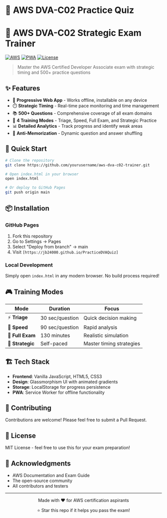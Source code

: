 # 🚀 AWS DVA-C02 Practice Quiz
# 🚀 AWS DVA-C02 Strategic Exam Trainer

[![AWS](https://img.shields.io/badge/AWS-DVA--C02-FF9900?style=for-the-badge&logo=amazon-aws)](https://aws.amazon.com/certification/)
[![PWA](https://img.shields.io/badge/PWA-Ready-5A9FD4?style=for-the-badge&logo=pwa)](https://web.dev/progressive-web-apps/)
[![License](https://img.shields.io/badge/License-MIT-green?style=for-the-badge)](LICENSE)

> Master the AWS Certified Developer Associate exam with strategic timing and 500+ practice questions

## ✨ Features

- 📱 **Progressive Web App** - Works offline, installable on any device
- ⏱️ **Strategic Timing** - Real-time pace monitoring and time management
- 📚 **500+ Questions** - Comprehensive coverage of all exam domains
- 🎯 **4 Training Modes** - Triage, Speed, Full Exam, and Strategic Practice
- 📊 **Detailed Analytics** - Track progress and identify weak areas
- 🔄 **Anti-Memorization** - Dynamic question and answer shuffling

## 🚦 Quick Start

```bash
# Clone the repository
git clone https://github.com/yourusername/aws-dva-c02-trainer.git

# Open index.html in your browser
open index.html

# Or deploy to GitHub Pages
git push origin main
```

## 📦 Installation

### GitHub Pages
1. Fork this repository
2. Go to Settings → Pages
3. Select "Deploy from branch" → main
4. Visit `[https://jb24000.github.io/PracticeDVAQuiz]`

### Local Development
Simply open `index.html` in any modern browser. No build process required!

## 🎮 Training Modes

| Mode | Duration | Focus |
|------|----------|-------|
| ⚡ **Triage** | 30 sec/question | Quick decision making |
| 🏃 **Speed** | 90 sec/question | Rapid analysis |
| 📝 **Full Exam** | 130 minutes | Realistic simulation |
| 🎯 **Strategic** | Self-paced | Master timing strategies |

## 🏗️ Tech Stack

- **Frontend**: Vanilla JavaScript, HTML5, CSS3
- **Design**: Glassmorphism UI with animated gradients
- **Storage**: LocalStorage for progress persistence
- **PWA**: Service Worker for offline functionality

## 🤝 Contributing

Contributions are welcome! Please feel free to submit a Pull Request.

## 📄 License

MIT License - feel free to use this for your exam preparation!

## 🙏 Acknowledgments

- AWS Documentation and Exam Guide
- The open-source community
- All contributors and testers

---

<div align="center">
  Made with ❤️ for AWS certification aspirants
  
  ⭐ Star this repo if it helps you pass the exam!
</div>
